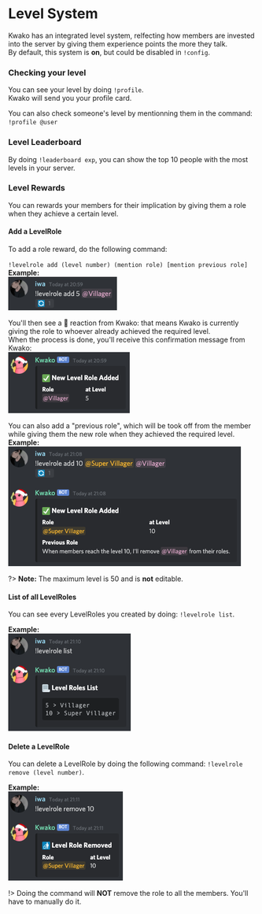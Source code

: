 # Level System

Kwako has an integrated level system, relfecting how members are invested into the server by giving them experience points the more they talk.<br/>
By default, this system is **on**, but could be disabled in `!config`.

### Checking your level

You can see your level by doing `!profile`. <br/>
Kwako will send you your profile card.

You can also check someone's level by mentionning them in the command: `!profile @user`

### Level Leaderboard

By doing `!leaderboard exp`, you can show the top 10 people with the most levels in your server.

### Level Rewards

You can rewards your members for their implication by giving them a role when they achieve a certain level.

#### Add a LevelRole

To add a role reward, do the following command:

`!levelrole add (level number) (mention role) [mention previous role]`<br/>
**Example:**<br/>
![](../../_media/features/levelrole-add.png)

You'll then see a 🔄 reaction from Kwako: that means Kwako is currently giving the role to whoever already achieved the required level.<br/>
When the process is done, you'll receive this confirmation message from Kwako:<br/>
![](../../_media/features/levelrole-add-done.png)

You can also add a "previous role", which will be took off from the member while giving them the new role when they achieved the required level.<br/>
**Example:**<br/>
![](../../_media/features/levelrole-add-previous.png)

?> **Note:** The maximum level is 50 and is **not** editable.

#### List of all LevelRoles

You can see every LevelRoles you created by doing: `!levelrole list`.

**Example:**<br/>
![](../../_media/features/levelrole-list.png)

#### Delete a LevelRole

You can delete a LevelRole by doing the following command: `!levelrole remove (level number)`.

**Example:**<br/>
![](../../_media/features/levelrole-remove.png)

!> Doing the command will **NOT** remove the role to all the members. You'll have to manually do it.